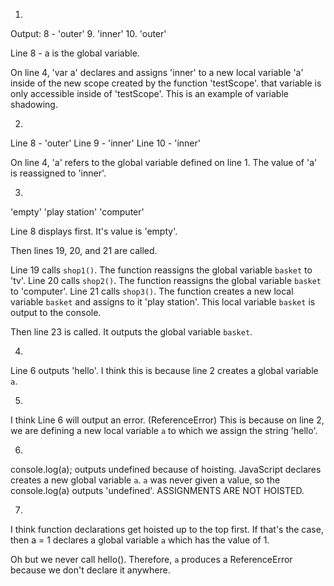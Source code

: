 1.

Output:
8 - 'outer'
9. 'inner'
10. 'outer'

Line 8 - a is the global variable.

On line 4, 'var a' declares and assigns 'inner' to a new local variable 'a' inside of the new scope created by the function 'testScope'. that variable is only accessible inside of 'testScope'. This is an example of variable shadowing.

2.

Line 8 - 'outer'
Line 9 - 'inner'
Line 10 - 'inner'

On line 4, 'a' refers to the global variable defined on line 1. The value of 'a' is reassigned to 'inner'.

3.

'empty'
'play station'
'computer'

Line 8 displays first. It's value is 'empty'.

Then lines 19, 20, and 21 are called.

Line 19 calls `shop1()`. The function reassigns the global variable `basket` to 'tv'.
Line 20 calls `shop2()`. The function reassigns the global variable `basket` to 'computer'.
Line 21 calls `shop3()`. The function creates a new local variable `basket` and assigns to it 'play station'. This local variable `basket` is output to the console.

Then line 23 is called. It outputs the global variable `basket`.

4.
Line 6 outputs 'hello'. I think this is because line 2 creates a global variable `a`.

5.
I think Line 6 will output an error. (ReferenceError) This is because on line 2, we are defining a new local variable `a` to which we assign the string 'hello'.

6.
console.log(a); outputs undefined because of hoisting. JavaScript declares creates a new global variable `a`. `a` was never given a value, so the console.log(a) outputs 'undefined'. ASSIGNMENTS ARE NOT HOISTED.

7.
I think function declarations get hoisted up to the top first. If that's the case, then a = 1 declares a global variable `a` which has the value of 1.

Oh but we never call hello(). Therefore, `a` produces a ReferenceError because we don't declare it anywhere.
